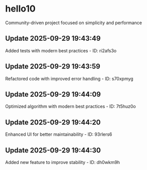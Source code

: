 # hello10
Community-driven project focused on simplicity and performance

## Update 2025-09-29 19:43:49
Added tests with modern best practices - ID: ri2afs3o


## Update 2025-09-29 19:43:59
Refactored code with improved error handling - ID: s70xpmyg


## Update 2025-09-29 19:44:09
Optimized algorithm with modern best practices - ID: 7t5huz0o


## Update 2025-09-29 19:44:20
Enhanced UI for better maintainability - ID: 93rlers6


## Update 2025-09-29 19:44:30
Added new feature to improve stability - ID: dh0wkm9h


